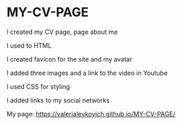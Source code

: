 # MY-CV-PAGE 

I created my CV page, page about me


I used to HTML

I created favicon for the site and my avatar

I added three images and a link to the video in Youtube

I used CSS for styling

I added links to my social networks


My page: https://valerialevkovich.github.io/MY-CV-PAGE/
